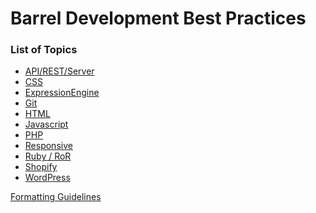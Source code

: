 Barrel Development Best Practices
=================================

### List of Topics

- [API/REST/Server](restful.md)
- [CSS](css.md)
- [ExpressionEngine](ee.md)
- [Git](git.md)
- [HTML](html.md)
- [Javascript](javascript.md)
- [PHP](php.md)
- [Responsive](responsive.md)
- [Ruby / RoR](ruby.md)
- [Shopify](shopify.md)
- [WordPress](wordpress.md)

[Formatting Guidelines](formatting-guidelines.md)
